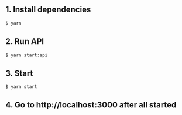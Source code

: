 ## 1. Install dependencies
```bash
$ yarn
```

## 2. Run API
```bash
$ yarn start:api
```

## 3. Start
```bash
$ yarn start
```

## 4. Go to http://localhost:3000 after all started

